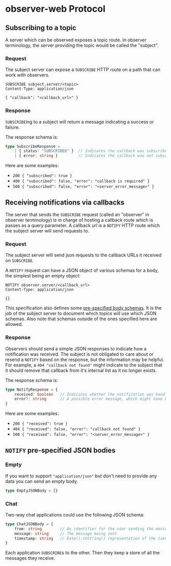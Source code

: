 # observer-web Protocol

## Subscribing to a topic

A server which can be observed exposes a topic route. In observer terminology, the server providing the topic would be called the "subject".

### Request

The subject server can expose a `SUBSCRIBE` HTTP route on a path that can work with observers.

```http
SUBSCRIBE subject.server/<topic>
Content-Type: application/json

{ "callback": "<callback_url>" }
```

### Response

`SUBSCRIBE`ing to a subject will return a message indicating a success or failure.

The response schema is:

```ts
type SubscribeResponse =
    | { status: "SUBSCRIBED" }  // Indicates the callback was subscribed successfully
    | { error: string }         // Indicates the callback was not subscribed
```

Here are some examples:

- `200 { "subscribed": true }`
- `400 { "subscribed": false, "error": "callback is required" }`
- `500 { "subscribed": false, "error": "<server_error_message>" }`

## Receiving notifications via callbacks

The server that sends the `SUBSCRIBE` request (called an "observer" in observer terminology) is in charge of hosting a callback route which is passes as a query parameter. A callback url is a `NOTIFY` HTTP route which the subject server will send requests to.

### Request

The subject server will send json requests to the callback URLs it received on `SUBSCRIBE`.

A `NOTIFY` request can have a JSON object of various schemas for a body, the simplest being an empty object:

```http
NOTIFY observer.server/<callback_url>
Content-Type: application/json

{}
```

This specification also defines some [pre-specified body schemas](#notify-pre-specified-json-bodies). It is the job of the subject server to document which topics will use which JSON schemas. Also note that schemas outside of the ones specified here are allowed.

### Response

Observers should send a simple JSON responses to indicate how a notification was received. The subject is not obligated to care about or resend a `NOTIFY` based on the response, but the information may be helpful. For example, a `404 "callback not found"` might indicate to the subject that it should remove that callback from it's internal list as it no longer exists.

The response schema is:

```ts
type NotifyResponse = {
    received: boolean   // Indicates whether the notification was handled
    error?: string      // A possible error message, which might have blocked the notification from being handled
}
```

Here are some examples:

- `200 { "received": true }`
- `404 { "received": false, "error": "callback not found" }`
- `500 { "received": false, "error": "<server_error_message>" }`

## `NOTIFY` pre-specified JSON bodies

### Empty

If you want to support `"application/json"` but don't need to provide any data you can send an empty body.

```ts
type EmptyJSONBody = {}
```

### Chat

Two-way chat applications could use the following JSON schema:

```ts
type ChatJSONBody = {
    from: string        // An identifier for the user sending the message. The server may also was to use i.p addresses to authenticate message senders
    message: string     // The message being sent
    timestamp: string   // Date().toString() representation of the time the message was sent
}
```

Each application `SUBSCRIBE`s to the other. Then they keep a store of all the messages they receive.
